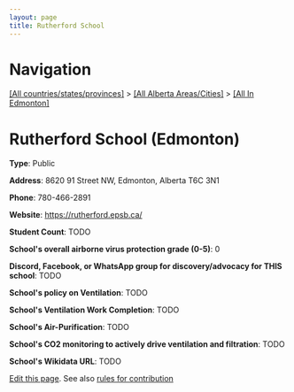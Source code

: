 ```yaml
---
layout: page
title: Rutherford School
---
```

# Navigation

[[All countries/states/provinces]](../../..) > [[All Alberta Areas/Cities]](../..) > [[All In Edmonton]](..)

# Rutherford School (Edmonton)

**Type**: Public

**Address**: 8620 91 Street NW, Edmonton, Alberta T6C 3N1

**Phone**: 780-466-2891

**Website**: <https://rutherford.epsb.ca/>

**Student Count**: TODO

**School's overall airborne virus protection grade (0-5)**: 0

**Discord, Facebook, or WhatsApp group for discovery/advocacy for THIS school**: TODO

**School's policy on Ventilation**: TODO

**School's Ventilation Work Completion**: TODO

**School's Air-Purification**: TODO

**School's CO2 monitoring to actively drive ventilation and filtration**: TODO

**School's Wikidata URL**: TODO


[Edit this page](https://github.com/ventilate-schools/AB/edit/main/./Edmonton/Rutherford_School.md). See also [rules for contribution](../../../contribution-rules/)